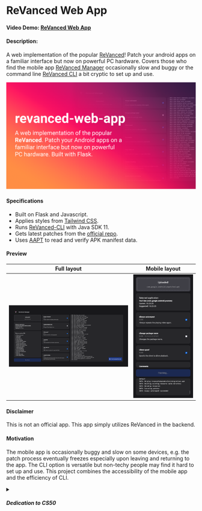 # ReVanced Web App

#### Video Demo:  [ReVanced Web App](https://youtu.be/-MK7L0JYTxU)

#### Description:

A web implementation of the popular [ReVanced](https://github.com/ReVanced)!
Patch your android apps on a familiar interface but now on powerful PC hardware.
Covers those who find the mobile app [ReVanced Manager](https://github.com/revanced/revanced-manager) occasionally slow and buggy 
or the command line [ReVanced CLI](https://github.com/revanced/revanced-cli) a bit cryptic to set up and use.

[![Watch the video](./preview/thumbnail.png)](https://youtu.be/-MK7L0JYTxU)

#### Specifications

- Built on Flask and Javascript.
- Applies styles from [Tailwind CSS](https://tailwindcss.com/).
- Runs [ReVanced-CLI](https://github.com/revanced/revanced-cli) with Java SDK 11.
- Gets latest patches from the [official repo](https://raw.githubusercontent.com/ReVanced/revanced-patches/main/patches.json).
- Uses [AAPT](https://developer.android.com/tools/aapt2) to read and verify APK manifest data.

#### Preview

Full layout             |  Mobile layout
:-------------------------:|:-------------------------:
![image](./preview/full.png)  |  ![image](./preview/mobile.png)

<!-- #### Prerequisites
Download [Java SDK 11.0.2](https://jdk.java.net/archive/). 
Finally, extract it into `/revanced` directory, then rename the extracted folder as `jdk`.
The complete path for Java should now be `/revanced/jdk/bin/java.exe`. -->


#### Disclaimer
This is not an official app. This app simply utilizes ReVanced in the backend.

#### Motivation

The mobile app is occasionally buggy and slow on some devices,
e.g. the patch process eventually freezes especially upon leaving and returning to the app. 
The CLI option is versatile but non-techy people may find it hard to set up and use.
This project combines the accessibility of the mobile app and the efficiency of CLI.

<details>
<summary><h5>Dedication to CS50</h5></summary>
  I needed to build something for the <a href="https://www.edx.org/course/introduction-computer-science-harvardx-cs50x">CS50</a> final project.
  I completed this project in 3 days, thanks to ChatGPT for helping me troubleshoot errors.
  This is relatively easier than solving the Tideman problem set!
  <br><br>
  I learned a lot about the communication logic between `app.routes` in Flask and `event.sources` in Javascript. 
  I should study proper coding paradigms for writing cleaner code for my next project.
</details>
